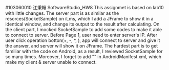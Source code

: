 #103060010 江秉翰 SoftwareStudio_HW8
This assignmet is based on lab10 with little changes. 
The server part is as similar as the resorces(SocketSample) on iLms, which I add a JFrame to show it in a identical window, and change its output to the result after calculating.
On the client part, I mocked SocketSample to add some codes to make it able to connect to server. Before Page 1, user need to enter server's IP. After user click operation botton(+, -, *, \), app will connect to server and give it the answer, and server will show it on JFrame.
The hardest part is to get familiar with the code on Android, as a result, I reviewed SocketSample for so many times. Moreover, I forget to add "<uses-permission android:name="android.permission.INTERNET"/>" in AndroidManifest.xml, which make my client & server unable to connect.
